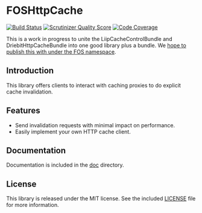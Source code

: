 FOSHttpCache
============
[![Build Status](https://travis-ci.org/ddeboer/FOSHttpCache.png?branch=master)](https://travis-ci.org/ddeboer/FOSHttpCache)
[![Scrutinizer Quality Score](https://scrutinizer-ci.com/g/ddeboer/FOSHttpCache/badges/quality-score.png?s=023c10bc7c04be6d779bc42884f61a8ad3b17146)](https://scrutinizer-ci.com/g/ddeboer/FOSHttpCache/)
[![Code Coverage](https://scrutinizer-ci.com/g/ddeboer/FOSHttpCache/badges/coverage.png?s=f7424d7692b6125f36c9c29d7fd635b01d06c0df)](https://scrutinizer-ci.com/g/ddeboer/FOSHttpCache/)

This is a work in progress to unite the LiipCacheControlBundle and
DriebitHttpCacheBundle into one good library plus a bundle. We
[hope to publish this with under the FOS namespace](https://github.com/FriendsOfSymfony/friendsofsymfony.github.com/issues/42).

Introduction
------------

This library offers clients to interact with caching proxies to do explicit
cache invalidation.

Features
--------

* Send invalidation requests with minimal impact on performance.
* Easily implement your own HTTP cache client.

Documentation
-------------

Documentation is included in the [doc](doc/index.md) directory.

License
-------

This library is released under the MIT license. See the included
[LICENSE](LICENSE) file for more information.
